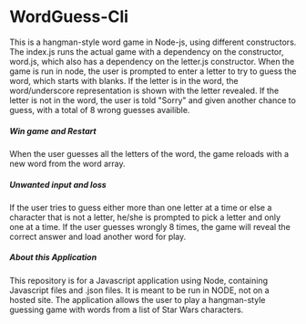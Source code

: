 # WordGuess-Cli

This is a hangman-style word game in Node-js, using different constructors.  The index.js runs the actual game with a dependency on the constructor, word.js, which also has a dependency on the letter.js constructor.  When the game is run in node, the user is prompted to enter a letter to try to guess the word, which starts with blanks.  If the letter is in the word, the word/underscore representation is shown with the letter revealed.  If the letter is not in the word, the user is told "Sorry" and given another chance to guess, with a total of 8 wrong guesses availible. 


##### Win game and Restart

When the user guesses all the letters of the word, the game reloads with a new word from the word array.


##### Unwanted input and loss

If the user tries to guess either more than one letter at a time or else a character that is not a letter, he/she is prompted to pick a letter and only one at a time.  If the user guesses wrongly 8 times, the game will reveal the correct answer and load another word for play.


##### About this Application

This repository is for a Javascript application using Node, containing Javascript files and .json files. It is meant to be run in NODE, not on a hosted site.
The application allows the user to play a hangman-style guessing game with words from a list of Star Wars characters.